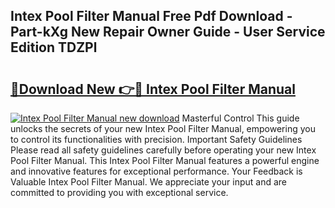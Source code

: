 ## Intex Pool Filter Manual Free Pdf Download - Part-kXg New Repair Owner Guide - User Service Edition TDZPl

# <h2><a href="http://bc13572.oget.top/?id=Intex+Pool+Filter+Manual">🔗Download New 👉🔴 Intex Pool Filter Manual</a></h2>

[![Intex Pool Filter Manual new download](https://i.imgur.com/5g1atiW.png)](http://bc13572.oget.top/?id=Intex+Pool+Filter+Manual)
Masterful Control This guide unlocks the secrets of your new Intex Pool Filter Manual, empowering you to control its functionalities with precision. Important Safety Guidelines Please read all safety guidelines carefully before operating your new Intex Pool Filter Manual. This Intex Pool Filter Manual features a powerful engine and innovative features for exceptional performance. Your Feedback is Valuable Intex Pool Filter Manual. We appreciate your input and are committed to providing you with exceptional service.
